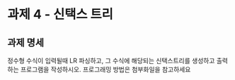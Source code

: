# 과제 4 - 신택스 트리
## 과제 명세
정수형 수식이 입력될때 LR 파싱하고, 그 수식에 해당되는 신택스트리를 생성하고 출력하는 프로그램을 작성하시오. 프로그래밍 방법은 첨부화일을 참고하세요
